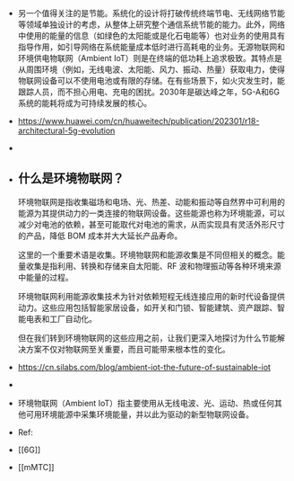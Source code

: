 - 另一个值得关注的是节能。系统化的设计将打破传统终端节电、无线网络节能等领域单独设计的考虑，从整体上研究整个通信系统节能的能力。此外，网络中使用的能量的信息（如绿色的太阳能或是化石电能等）也对业务的使用具有指导作用，如引导网络在系统能量成本低时进行高耗电的业务。无源物联网和环境供电物联网（Ambient IoT）则是在终端的低功耗上追求极致。其特点是从周围环境（例如，无线电波、太阳能、风力、振动、热量）获取电力，使得物联网设备可以不使用电池或有限的存储。在有些场景下，如火灾发生时，能跟踪人员，而不担心用电、充电的困扰。2030年是碳达峰之年，5G-A和6G系统的能耗将成为可持续发展的核心。
- https://www.huawei.com/cn/huaweitech/publication/202301/r18-architectural-5g-evolution
-
- ## 什么是环境物联网？
  
  环境物联网是指收集磁场和电场、光、热差、动能和振动等自然界中可利用的能源为其提供动力的一类连接的物联网设备。这些能源也称为环境能源，可以减少对电池的依赖，甚至可能取代对电池的需求，从而实现具有灵活外形尺寸的产品，降低 BOM 成本并大大延长产品寿命。
  
  这里的一个重要术语是收集。环境物联网和能源收集是不同但相关的概念。能量收集是指利用、转换和存储来自太阳能、RF 波和物理振动等各种环境来源中能量的过程。
  
  环境物联网利用能源收集技术为针对依赖短程无线连接应用的新时代设备提供动力。这些应用包括智能家居设备，如开关和门锁、智能建筑、资产跟踪、智能电表和工厂自动化。
  
  但在我们转到环境物联网的这些应用之前，让我们更深入地探讨为什么节能解决方案不仅对物联网至关重要，而且可能带来根本性的变化。
- https://cn.silabs.com/blog/ambient-iot-the-future-of-sustainable-iot
-
- 环境物联网（Ambient IoT）指主要使用从无线电波、光、运动、热或任何其他可用环境能源中采集环境能量，并以此为驱动的新型物联网设备。
- Ref:
- [[6G]]
- [[mMTC]]